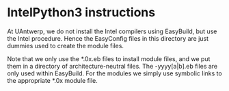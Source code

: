 # IntelPython3 instructions

At UAntwerp, we do not install the Intel compilers using EasyBuild, but use the
Intel procedure. Hence the EasyConfig files in this directory are just dummies
used to create the module files.

Note that we only use the *.0x.eb files to install module files, and we put 
them in a directory of architecture-neutral files. The -yyyy[a|b].eb files
are only used within EasyBuild. For the modules we simply use symbolic links
to the appropriate *.0x module file.
